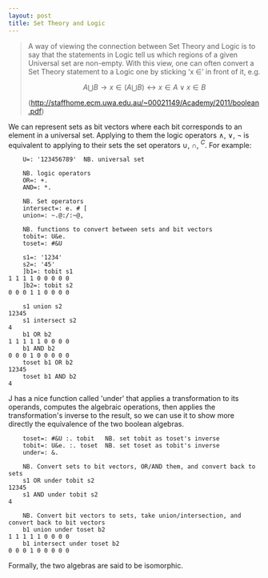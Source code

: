 ```yaml
---
layout: post
title: Set Theory and Logic
---
```


>A way of viewing the connection between Set Theory and Logic is to say that
>the statements in Logic tell us which regions of a given Universal set are
>non-empty. With this view, one can often convert a Set Theory statement to a
>Logic one by sticking ‘x ∈’ in front of it, e.g.
>
>  $$A \bigcup B \rightarrow x \in (A \bigcup B) 
>  \leftrightarrow x \in A \lor x \in B $$
>
>
> (<http://staffhome.ecm.uwa.edu.au/~00021149/Academy/2011/boolean.pdf>)

We can represent sets as bit vectors where each bit corresponds to
an element in a universal set.  Applying to them the
logic operators $\land$, $\lor$, $\lnot$ is equivalent to applying
to their sets the set operators $\cup$, $\cap$, $^{C}$.
For example:

        U=: '123456789'  NB. universal set

        NB. logic operators
        OR=: +.
        AND=: *.

        NB. Set operators
        intersect=: e. # [
        union=: ~.@:/:~@,

        NB. functions to convert between sets and bit vectors
        tobit=: U&e.  
        toset=: #&U 

        s1=: '1234'
        s2=: '45'
        ]b1=: tobit s1
    1 1 1 1 0 0 0 0 0
        ]b2=: tobit s2
    0 0 0 1 1 0 0 0 0

        s1 union s2
    12345
        s1 intersect s2
    4
        b1 OR b2
    1 1 1 1 1 0 0 0 0
        b1 AND b2
    0 0 0 1 0 0 0 0 0
        toset b1 OR b2
    12345
        toset b1 AND b2
    4

J has a nice function called 'under' that applies a transformation to its
operands, computes the algebraic operations, then applies the transformation's
inverse to the result, so we can use it to show more directly the equivalence
of the two boolean algebras.

        toset=: #&U :. tobit   NB. set tobit as toset's inverse 
        tobit=: U&e. :. toset  NB. set toset as tobit's inverse
        under=: &.

        NB. Convert sets to bit vectors, OR/AND them, and convert back to sets
        s1 OR under tobit s2
    12345
        s1 AND under tobit s2
    4

        NB. Convert bit vectors to sets, take union/intersection, and convert back to bit vectors
        b1 union under toset b2
    1 1 1 1 1 0 0 0 0
        b1 intersect under toset b2
    0 0 0 1 0 0 0 0 0

Formally, the two algebras are said to be isomorphic.
